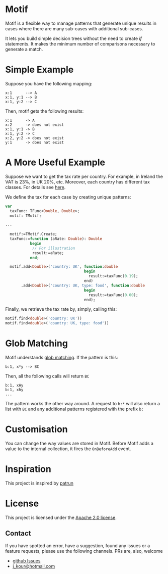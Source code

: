 # Motif
Motif is a flexible way to manage patterns that generate unique results in cases where there are many sub-cases with additional sub-cases. 

It lets you build simple decision trees without the need to create *if* statements. It makes the minimum number of comparisons necessary to generate a match.

# Simple Example
Suppose you have the following mapping:
```
x:1      --> A
x:1, y:1 --> B
x:1, y:2 --> C
```
Then, motif gets the following results:
```
x:1      -> A
x:2      -> does not exist
x:1, y:1 -> B
x:1, y:2 -> C
x:2, y:2 -> does not exist
y:1      -> does not exist
```

# A More Useful Example
Suppose we want to get the tax rate per country. For example, in Ireland the VAT is 23%, in UK 20%, etc. Moreover, each country has different tax classes. For details see [here](<https://www.avalara.com/vatlive/en/vat-rates/european-vat-rates.html>).

We define the tax for each case by creating unique patterns:
```pascal
var
  taxFunc: TFunc<Double, Double>;
  motif: TMotif;

...
  
  motif:=TMotif.Create;
  taxFunc:=function (aRate: Double): Double
           begin
            // For illustration
            result:=aRate;
           end;

  motif.add<Double>('country: UK', function:double
                                   begin
                                     result:=taxFunc(0.19);
                                   end)
       .add<Double>('country: UK, type: food', function:double
                                   begin
                                     result:=taxFunc(0.00);
                                   end);
```
Finally, we retrieve the tax rate by, simply, calling this:
```pascal
motif.find<double>('country: UK'))
motif.find<double>('country: UK, type: food'))
```

# Glob Matching
Motif understands [glob matching](<https://en.wikipedia.org/wiki/Glob_%28programming%29>). If the pattern is this:
```
b:1, x*y --> BC
```
Then, all the following calls will return ```BC```
```
b:1, xAy
b:1, xhy
...
```
The pattern works the other way around. A request to ```b:*``` will also return a list with ```BC``` and any additional patterns registered with the prefix ```b:```


# Customisation
You can change the way values are stored in Motif. Before Motif adds a value to the internal collection, it fires the ```OnBeforeAdd``` event.

# Inspiration
This project is inspired by [patrun](<https://www.npmjs.com/package/patrun>)

# License

This project is licensed under the [Apache 2.0 license](LICENSE).

## Contact
If you have spotted an error, have a suggestion, found any issues or a feature requests, please use the following channels. PRs are, also, welcome
- [github Issues](<https://github.com/jkour/motif/wiki>)
- [j_kour@hotmail.com](mailto:j_kour@hotmail.com)